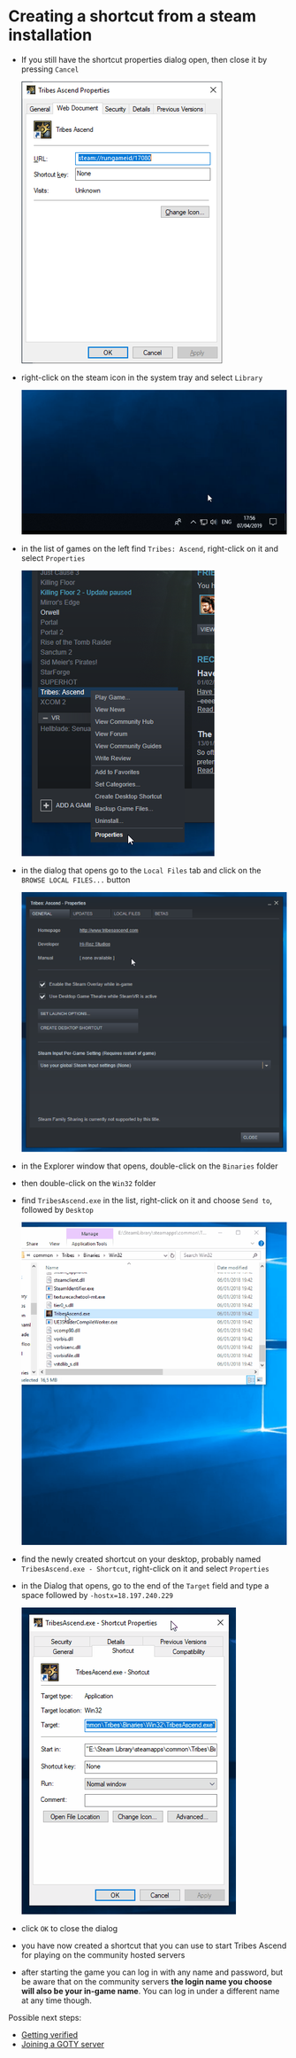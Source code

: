 # Creating a shortcut from a steam installation

* If you still have the shortcut properties dialog open, then close it by pressing `Cancel` 

  ![steam shortcut](../images/tashortcut_steam.png?raw=true)

* right-click on the steam icon in the system tray and select `Library`

  ![open steam library](../images/open_steam_library.gif?raw=true)

* in the list of games on the left find `Tribes: Ascend`, right-click on it and select `Properties`

  ![tribes ascend steam properties](../images/tribes_ascend_steam_properties.png?raw=true)

* in the dialog that opens go to the `Local Files` tab and click on the `BROWSE LOCAL FILES...` button

  ![browse local files](../images/browse_local_files.gif?raw=true)

* in the Explorer window that opens, double-click on the `Binaries` folder
* then double-click on the `Win32` folder
* find `TribesAscend.exe` in the list, right-click on it and choose `Send to`, followed by `Desktop`

  ![exe send to desktop](../images/exe_send_to_desktop.gif?raw=true)

* find the newly created shortcut on your desktop, probably named `TribesAscend.exe - Shortcut`, right-click on it and select `Properties`
* in the Dialog that opens, go to the end of the `Target` field and type a space followed by `-hostx=18.197.240.229`

  ![add hostx to target](../images/add_hostx_to_target.gif?raw=true)

* click `OK` to close the dialog
* you have now created a shortcut that you can use to start Tribes Ascend for playing on the community hosted servers
* after starting the game you can log in with any name and password, but be aware that 
  on the community servers **the login name you choose will also be your in-game name**.
  You can log in under a different name at any time though.

Possible next steps:
* [Getting verified](getting_verified.md)
* [Joining a GOTY server](joining_goty_servers.md)
